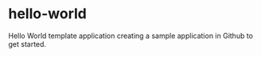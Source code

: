 # hello-world
Hello World template application
creating a sample application in Github to get started.
